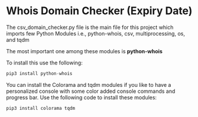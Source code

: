 # Whois Domain Checker (Expiry Date)

The csv_domain_checker.py file is the main file for this project which imports few Python Modules i.e., python-whois, csv, multiprocessing, os, and tqdm

The most important one among these modules is **python-whois**

To install this use the following:

```python
pip3 install python-whois
```

You can install the Colorama and tqdm modules if you like to have a personalized console with some color added console commands and progress bar. Use the following code to install these modules:

```python
pip3 install colorama tqdm
```
